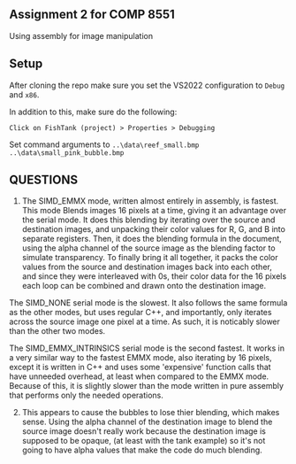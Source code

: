 ## Assignment 2 for COMP 8551
Using assembly for image manipulation

## Setup
After cloning the repo make sure you set the VS2022 configuration to `Debug` and `x86`.

In addition to this, make sure do the following:

```
Click on FishTank (project) > Properties > Debugging
```

Set command arguments to `..\data\reef_small.bmp ..\data\small_pink_bubble.bmp`


## QUESTIONS

1.  The SIMD_EMMX mode, written almost entirely in assembly, is fastest.  This mode Blends images 16 pixels at a time, giving it an advantage over the serial mode.  It does this blending by iterating over the source and destination images, and unpacking their color values for R, G, and B into separate registers.  Then, it does the blending formula in the document, using the alpha channel of the source image as the blending factor to simulate transparency.  To finally bring it all together, it packs the color values from the source and destination images back into each other, and since they were interleaved with 0s, their color data for the 16 pixels each loop can be combined and drawn onto the destination image.

The SIMD_NONE serial mode is the slowest.  It also follows the same formula as the other modes, but uses regular C++, and importantly, only iterates across the source image one pixel at a time.  As such, it is noticably slower than the other two modes.

The SIMD_EMMX_INTRINSICS serial mode is the second fastest.  It works in a very similar way to the fastest EMMX mode, also iterating by 16 pixels, except it is written in C++ and uses some 'expensive' function calls that have unneeded overhead, at least when compared to the EMMX mode.  Because of this, it is slightly slower than the mode written in pure assembly that performs only the needed operations.

2. This appears to cause the bubbles to lose thier blending, which makes sense.  Using the alpha channel of the destination image to blend the source image doesn't really work because the destination image is supposed to be opaque, (at least with the tank example) so it's not going to have alpha values that make the code do much blending.  